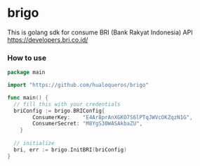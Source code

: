 # brigo
This is golang sdk for consume BRI (Bank Rakyat Indonesia) API https://developers.bri.co.id/



### How to use



```go
package main

import "https://github.com/hualoqueros/brigo"

func main() {
  // fill this with your credentials
  briConfig := brigo.BRIConfig{
		ConsumerKey:    "E4Ar8prAnXGKO7S6lPTqJWVcOKZqzN1G",
		ConsumerSecret: "M8YgS30WASAkbaZU",
	}
  
  // initialize 
  bri, err := brigo.InitBRI(briConfig)
}
```
